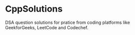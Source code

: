 # CppSolutions
DSA question solutions for pratice from coding platforms like GeekforGeeks, LeetCode and Codechef.

